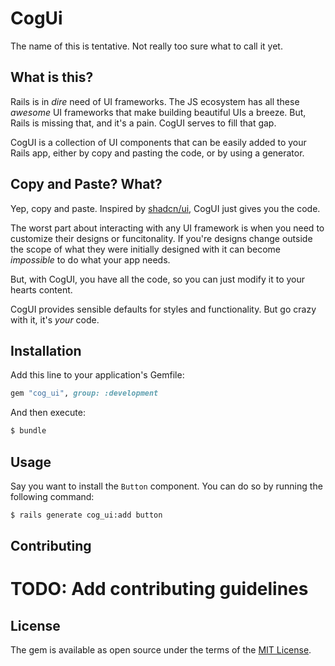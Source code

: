 # CogUi
The name of this is tentative. Not really too sure what to call it yet.

## What is this?

Rails is in _dire_ need of UI frameworks. The JS ecosystem has all these _awesome_ UI frameworks that make building beautiful
UIs a breeze. But, Rails is missing that, and it's a pain. CogUI serves to fill that gap.

CogUI is a collection of UI components that can be easily added to your Rails app, either by copy and pasting the code, or by using a generator.

## Copy and Paste? What?

Yep, copy and paste. Inspired by [shadcn/ui](https://ui.shadcn.com/docs), CogUI just gives you the code.

The worst part about interacting with any UI framework is when you need to customize their designs or funcitonality. If you're designs change outside
the scope of what they were initially designed with it can become _impossible_ to do what your app needs.

But, with CogUI, you have all the code, so you can just modify it to your hearts content.

CogUI provides sensible defaults for styles and functionality. But go crazy with it, it's _your_ code.

## Installation
Add this line to your application's Gemfile:

```ruby
gem "cog_ui", group: :development
```

And then execute:
```bash
$ bundle
```

## Usage
Say you want to install the `Button` component. You can do so by running the following command:

```bash
$ rails generate cog_ui:add button
```

## Contributing
# TODO: Add contributing guidelines

## License
The gem is available as open source under the terms of the [MIT License](https://opensource.org/licenses/MIT).

